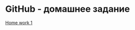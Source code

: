 # GitHub   - домашнее задание 

[Home work 1](https://github.com/makevkin/GitHub/blob/main/HW_GitHub.md)
